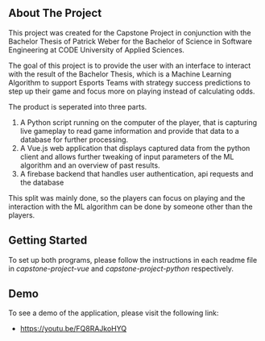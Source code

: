<!-- ABOUT THE PROJECT -->
## About The Project

This project was created for the Capstone Project in conjunction with the Bachelor Thesis of Patrick Weber for the Bachelor of Science in Software Engineering at CODE University of Applied Sciences.

The goal of this project is to provide the user with an interface to interact with the result of the Bachelor Thesis, which is a Machine Learning Algorithm to support Esports Teams with strategy success predictions to step up their game and focus more on playing instead of calculating odds.

The product is seperated into three parts.

1. A Python script running on the computer of the player, that is capturing live gameplay to read game information and provide that data to a database for further processing.
2. A Vue.js web application that displays captured data from the python client and allows further tweaking of input parameters of the ML algorithm and an overview of past results.
3. A firebase backend that handles user authentication, api requests and the database

This split was mainly done, so the players can focus on playing and the interaction with the ML algorithm can be done by someone other than the players.

<!-- GETTING STARTED -->
## Getting Started

To set up both programs, please follow the instructions in each readme file in *capstone-project-vue* and *capstone-project-python* respectively.

## Demo

To see a demo of the application, please visit the following link:

* https://youtu.be/FQ8RAJkoHYQ
